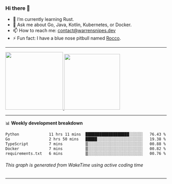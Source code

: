 ### Hi there 👋

- 🌱 I’m currently learning Rust.
- 💬 Ask me about Go, Java, Kotlin, Kubernetes, or Docker.
- 📫 How to reach me: contact@warrensnipes.dev
- ⚡ Fun fact: I have a blue nose pitbull named [Rocco](https://i.imgur.com/iLsSCKu.jpg).

-------


<a href="https://github.com/LockedThread/LockedThread">
  <img height="180em" src="https://github-readme-stats.vercel.app/api?username=LockedThread&theme=transparent&bg_color=00000000&show_icons=true&count_private=true" />
  <img height="174em" src="https://github-readme-stats.vercel.app/api/top-langs?username=LockedThread&theme=transparent&layout=compact&hide_progress=true&bg_color=00000000" />
  </a>

-------

📊 **Weekly development breakdown**
<!--START_SECTION:waka-->

```txt
Python             11 hrs 11 mins  ███████████████████░░░░░░   76.43 %
Go                 2 hrs 50 mins   █████░░░░░░░░░░░░░░░░░░░░   19.38 %
TypeScript         7 mins          ▒░░░░░░░░░░░░░░░░░░░░░░░░   00.88 %
Docker             7 mins          ▒░░░░░░░░░░░░░░░░░░░░░░░░   00.82 %
requirements.txt   6 mins          ▒░░░░░░░░░░░░░░░░░░░░░░░░   00.76 %
```

<!--END_SECTION:waka-->
###### *This graph is generated from WakeTime using active coding time*
-------
